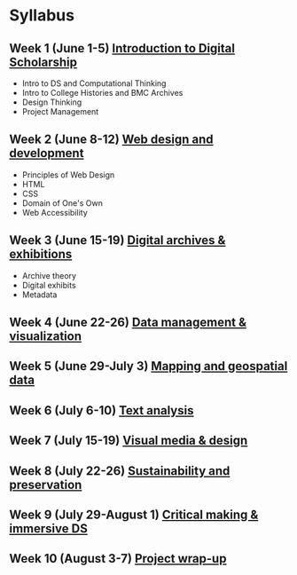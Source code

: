 # Syllabus

## Week 1 (June 1-5) [Introduction to Digital Scholarship](weeks/1-intro.md)

- Intro to DS and Computational Thinking
- Intro to College Histories and BMC Archives
- Design Thinking
- Project Management

## Week 2 (June 8-12) [Web design and development](weeks/2-webdev.md)

- Principles of Web Design
- HTML
- CSS
- Domain of One's Own
- Web Accessibility

## Week 3 (June 15-19) [Digital archives & exhibitions]()

- Archive theory
- Digital exhibits
- Metadata

## Week 4 (June 22-26) [Data management & visualization]()

## Week 5 (June 29-July 3) [Mapping and geospatial data]()

## Week 6 (July 6-10) [Text analysis]()

## Week 7 (July 15-19) [Visual media & design]()

## Week 8 (July 22-26) [Sustainability and preservation]()

## Week 9 (July 29-August 1) [Critical making & immersive DS]()

## Week 10 (August 3-7) [Project wrap-up]()
